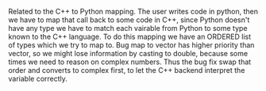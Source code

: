 Related to the C++ to Python mapping. The user writes code in python, then we have to map that call back to some code in C++, since Python doesn't have any type we have to match each vairable from Python to some type known to the C++ language. To do this mapping we have an ORDERED list of types which we try to map to. Bug map to vector<double> has higher priority than vector<complex>, so we might lose information by casting to double, because some times we need to reason on complex numbers. Thus the bug fix swap that order and converts to complex first, to let the C++ backend interpret the variable correctly.